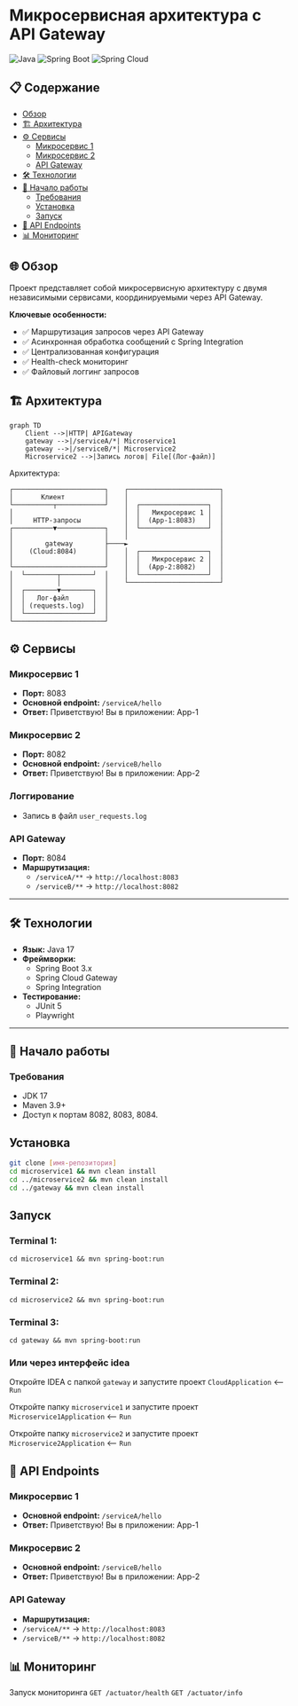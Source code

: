 # Микросервисная архитектура с API Gateway

![Java](https://img.shields.io/badge/Java-17-blue)
![Spring Boot](https://img.shields.io/badge/Spring_Boot-3.x-green)
![Spring Cloud](https://img.shields.io/badge/Spring_Cloud-2022.x-green)

## 📋 Содержание
- [Обзор](#-обзор)
- [🏗 Архитектура](#-архитектура)
- [⚙️ Сервисы](#️-сервисы)
    - [Микросервис 1](#микросервис-1)
    - [Микросервис 2](#микросервис-2)
    - [API Gateway](#api-gateway)
- [🛠 Технологии](#-технологии)
- [🚀 Начало работы](#-начало-работы)
    - [Требования](#требования)
    - [Установка](#установка)
    - [Запуск](#запуск)
- [📡 API Endpoints](#-api-endpoints)
- [📊 Мониторинг](#-мониторинг)

## 🌐 Обзор

Проект представляет собой микросервисную архитектуру с двумя независимыми сервисами, координируемыми через API Gateway.

**Ключевые особенности:**
- ✅ Маршрутизация запросов через API Gateway
- ✅ Асинхронная обработка сообщений с Spring Integration
- ✅ Централизованная конфигурация
- ✅ Health-check мониторинг
- ✅ Файловый логгинг запросов

## 🏗 Архитектура

```mermaid
graph TD
    Client -->|HTTP| APIGateway
    gateway -->|/serviceA/*| Microservice1
    gateway -->|/serviceB/*| Microservice2
    Microservice2 -->|Запись логов| File[(Лог-файл)]
```
Архитектура:

```mermaid
┌───────────────────────┐    ┌───────────────────────┐
│       Клиент          │    │                       │
└──────────┬────────────┘    │  ┌─────────────────┐  │
│                            │  │   Микросервис 1 │  │
│     HTTP-запросы           │  │  (App-1:8083)   │  │
┌──────────▼────────────┐    │  └─────────────────┘  │
│                       │    │                       │
│        gateway        ├────►                       │
│    (Cloud:8084)       │    │  ┌─────────────────┐  │
│                       │    │  │   Микросервис 2 │  │
└───────────────────────┘    │  │  (App-2:8082)   │  │
│  └────────┬────────┘  │    │  └─────────────────┘  │
│           │           │    └───────────────────────┘
│  ┌────────▼────────┐  │
│  │   Лог-файл      │  │
│  │ (requests.log)  │  │
│  └─────────────────┘  │
└───────────────────────┘
```

## ⚙️ Сервисы

### Микросервис 1
- **Порт:** 8083
- **Основной endpoint:** `/serviceA/hello`
- **Ответ:** Приветствую! Вы в приложении: App-1

### Микросервис 2
- **Порт:** 8082
- **Основной endpoint:** `/serviceB/hello`
- **Ответ:** Приветствую! Вы в приложении: App-2

### Логгирование
- Запись в файл `user_requests.log`

### API Gateway
- **Порт:** 8084
- **Маршрутизация:**
    - `/serviceA/**` → `http://localhost:8083`
    - `/serviceB/**` → `http://localhost:8082`

---

## 🛠 Технологии
- **Язык:** Java 17
- **Фреймворки:**
    - Spring Boot 3.x
    - Spring Cloud Gateway
    - Spring Integration
- **Тестирование:**
    - JUnit 5
    - Playwright

---

## 🚀 Начало работы

### Требования
- JDK 17
- Maven 3.9+
- Доступ к портам 8082, 8083, 8084.

## Установка
```bash
git clone [имя-репозитория]
cd microservice1 && mvn clean install
cd ../microservice2 && mvn clean install
cd ../gateway && mvn clean install
```

## Запуск
### Terminal 1:
`cd microservice1 && mvn spring-boot:run`

### Terminal 2:
`cd microservice2 && mvn spring-boot:run`

### Terminal 3:
`cd gateway && mvn spring-boot:run`

### Или через интерфейс idea
Откройте IDEA с папкой `gateway` и запустите проект `CloudApplication` <-- `Run`

Откройте папку `microservice1` и запустите проект `Microservice1Application` <-- `Run`

Откройте папку `microservice2` и запустите проект `Microservice2Application` <-- `Run`


## 📡 API Endpoints

### Микросервис 1
- **Основной endpoint:** `/serviceA/hello`
- **Ответ:** Приветствую! Вы в приложении: App-1

### Микросервис 2
- **Основной endpoint:** `/serviceB/hello`
- **Ответ:** Приветствую! Вы в приложении: App-2

### API Gateway
- **Маршрутизация:**
- `/serviceA/**` → `http://localhost:8083`
- `/serviceB/**` → `http://localhost:8082` 


## 📊 Мониторинг

Запуск мониторинга
```GET /actuator/health```
```GET /actuator/info```
